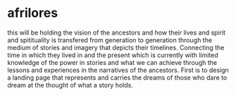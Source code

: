 # afrilores
this will be holding the vision of the ancestors and how their lives and spirit and spitituality is transfered from generation to generation through the medium of stories and imagery that depicts their timelines. Connecting the time in which they lived in and the present which is currently with limited knowledge of the power in stories and what we can achieve through the lessons and experiences in the narratives of the ancestors.
First is to design a landing page that represents and carries the dreams of those who dare to dream at the thought of what a story holds. 
